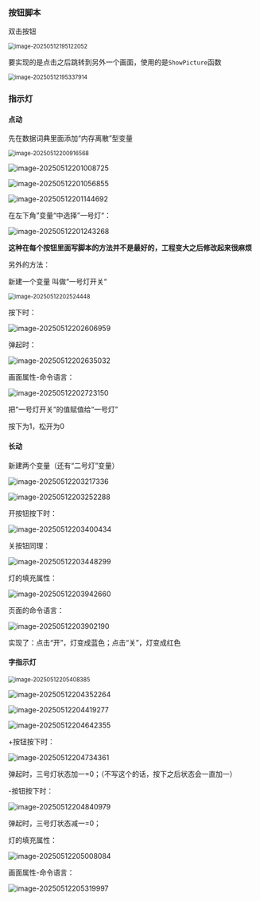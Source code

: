 ### 按钮脚本

双击按钮

<img src="assets/image-20250512195122052.png" alt="image-20250512195122052" style="zoom:80%;" />

要实现的是点击之后跳转到另外一个画面，使用的是`ShowPicture`函数

<img src="assets/image-20250512195337914.png" alt="image-20250512195337914" style="zoom:80%;" />



### 指示灯

#### 点动

先在数据词典里面添加“内存离散”型变量

<img src="assets/image-20250512200916568.png" alt="image-20250512200916568" style="zoom:80%;" />

![image-20250512201008725](assets/image-20250512201008725.png)

![image-20250512201056855](assets/image-20250512201056855.png)

![image-20250512201144692](assets/image-20250512201144692.png)

在左下角”变量“中选择”一号灯“：

![image-20250512201243268](assets/image-20250512201243268.png)

**这种在每个按钮里面写脚本的方法并不是最好的，工程变大之后修改起来很麻烦**

另外的方法：

新建一个变量 叫做“一号灯开关“

<img src="assets/image-20250512202524448.png" alt="image-20250512202524448" style="zoom:80%;" />

按下时：

![image-20250512202606959](assets/image-20250512202606959.png)

弹起时：

![image-20250512202635032](assets/image-20250512202635032.png)

画面属性-命令语言：

![image-20250512202723150](assets/image-20250512202723150.png)

把“一号灯开关”的值赋值给“一号灯”

按下为1，松开为0



#### 长动

新建两个变量（还有“二号灯”变量）

![image-20250512203217336](assets/image-20250512203217336.png)

![image-20250512203252288](assets/image-20250512203252288.png)

开按钮按下时：

![image-20250512203400434](assets/image-20250512203400434.png)

关按钮同理：

![image-20250512203448299](assets/image-20250512203448299.png)



灯的填充属性：

![image-20250512203942660](assets/image-20250512203942660.png)



页面的命令语言：

![image-20250512203902190](assets/image-20250512203902190.png)

实现了：点击“开”，灯变成蓝色；点击“关”，灯变成红色



#### 字指示灯

<img src="assets/image-20250512205408385.png" alt="image-20250512205408385" style="zoom:80%;" />

![image-20250512204352264](assets/image-20250512204352264.png)

![image-20250512204419277](assets/image-20250512204419277.png)

![image-20250512204642355](assets/image-20250512204642355.png)

+按钮按下时：

![image-20250512204734361](assets/image-20250512204734361.png)

弹起时，三号灯状态加一=0；（不写这个的话，按下之后状态会一直加一）

-按钮按下时：

![image-20250512204840979](assets/image-20250512204840979.png)

弹起时，三号灯状态减一=0；

灯的填充属性：



![image-20250512205008084](assets/image-20250512205008084.png)

画面属性-命令语言：

![image-20250512205319997](assets/image-20250512205319997.png)